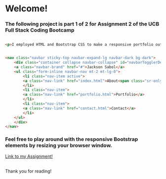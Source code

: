 # Welcome!

### The following project is part 1 of 2 for Assignment 2 of the UCB Full Stack Coding Bootcamp

```html

<p>I employed HTML and Bootstrap CSS to make a responsive portfolio outlining myself and my professional development. The point of this exercise was to not use my own external CSS and only use what's already on the Bootstrap CDN. I included a pre-designed navigation bar that sticks to the top of the page, preexisting CSS classes to markup the page, and Bootstrap autolayout columns to accomodate screen sizes from all devices. A snippet of code below exemplifies the use of the form-inline class in a navbar:</p>
```

```html

<nav class="navbar sticky-top navbar-expand-lg navbar-dark bg-dark">
    <div class="container collapse navbar-collapse" id="navbarTogglerDemo01">
    <a class="navbar-brand" href="#">Jackson Sabol</a>
    <ul class="form-inline navbar-nav mt-2 mt-lg-0">
        <li class="nav-item active">
        <a class="nav-link" href="index.html">About<span class="sr-only">(current)</span></a>
        </li>
        <li class="nav-item">
        <a class="nav-link" href="portfolio.html">Portfolio</a>
        </li>
        <li class="nav-item">
        <a class="nav-link" href="contact.html">Contact</a>
        </li>
    </ul>
    </div>
</nav>
```

### Feel free to play around with the responsive Bootstrap elements by resizing your browser window.

[Link to my Assignment!](https://jacksonsabol.github.io/Bootstrap-Portfolio/)

<br>
Thank you for reading!